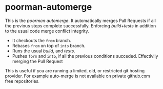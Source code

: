 # poorman-automerge

This is the _poorman automerge_. It automatically merges Pull Requests if all the previous steps complete successfully. Enforcing _build+tests_ in addition to the usual code merge conflict integrity.

- It checkouts the `from` branch.
- Rebases `from` on top of `into` branch.
- Runs the usual *build*, and *tests*.
- Pushes `form` and `into`, if all the previous conditions succeded. Effectivily merging the Pull Request

This is useful if you are running a limited, old, or restricted git hosting provider. For example auto-merge is not available on private github.com free repositories.
